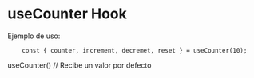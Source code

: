 # useCounter Hook

Ejemplo de uso:

```
    const { counter, increment, decremet, reset } = useCounter(10);

```

useCounter() // Recibe un valor por defecto
